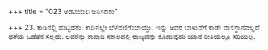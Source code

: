 +++
title = "023 ಅಡವಿಯಲಿ ಜನಿಸಿದರು"

+++
23. ಕಾಡಿನಲ್ಲಿ ಹುಟ್ಟಿದರು. ಕಾಡಿನಲ್ಲೇ ಬೆಳವಣಿಗೆಯಾಯ್ತು. ಇನ್ನು ಅವರ ಬಾಳುವೆಗೆ ಕಾಡೇ ವಾಸಸ್ಥಾನವಲ್ಲದೆ ಧರೆಯ ಒಡೆತನ ಸಲ್ಲದು. ಅವರನ್ನು ಕಾಪಾಡಿ ಸಕಾಲದಲ್ಲಿ ರಾಜ್ಯವನ್ನು ಕೊಡುವುದು ಯಾವ ರೀತಿಯಲ್ಲೂ ಸರಿಯಲ್ಲ.